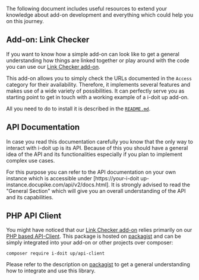 The following document includes useful resources to extend your knowledge about add-on development and everything which could help you on this journey.

## Add-on: Link Checker

If you want to know how a simple add-on can look like to get a general understanding how things are linked together
or play around with the code you can use our [Link Checker add-on](https://bitbucket.org/synetics/addon-link-health-checker/src/main/).

This add-on allows you to simply check the URLs documented in the `Access` category for their availability.
Therefore, it implements several features and makes use of a wide variety of possibilities. It can perfectly serve you as starting point
to get in touch with a working example of a i-doit up add-on.

All you need to do to install it is described in the [`README.md`](https://bitbucket.org/synetics/addon-link-health-checker/src/main/README.md).

## API Documentation

In case you read this documentation carefully you know that the only way to interact with i-doit up is its API. Because of this you should have
a general idea of the API and its functionalities especially if you plan to implement complex use cases.

For this purpose you can refer to the API documentation on your own instance which is accessible under [https://your-i-doit up-instance.docupike.com/api/v2/docs.html].
It is strongly advised to read the "General Section" which will give you an overall understanding of the API and its capabilities.


## PHP API Client

You might have noticed that our [Link Checker add-on](https://bitbucket.org/synetics/addon-link-health-checker/src/main/README.md)
relies primarily on our [PHP based API-Client](https://packagist.org/packages/docupike/api-client).
This package is hosted on [packagist](https://packagist.org/packages/docupike/api-client) and can be simply integrated into your add-on or other projects over composer:

```
composer require i-doit up/api-client
```

Please refer to the description on [packagist](https://packagist.org/packages/docupike/api-client) to get a general understanding how to integrate and use
this library.
